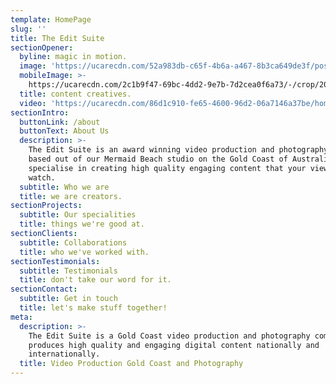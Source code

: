 ```yaml
---
template: HomePage
slug: ''
title: The Edit Suite
sectionOpener:
  byline: magic in motion.
  image: 'https://ucarecdn.com/52a983db-c65f-4b6a-a467-8b3ca649de3f/poster_home.jpeg'
  mobileImage: >-
    https://ucarecdn.com/2c1b9f47-69bc-4dd2-9e7b-7d2cea0f6a73/-/crop/2058x1452/446,0/-/preview/
  title: content creatives.
  video: 'https://ucarecdn.com/86d1c910-fe65-4600-96d2-06a7146a37be/home_video.mp4'
sectionIntro:
  buttonLink: /about
  buttonText: About Us
  description: >-
    The Edit Suite is an award winning video production and photography company
    based out of our Mermaid Beach studio on the Gold Coast of Australia. We
    specialise in creating high quality engaging content that your viewers will
    watch.
  subtitle: Who we are
  title: we are creators.
sectionProjects:
  subtitle: Our specialities
  title: things we're good at.
sectionClients:
  subtitle: Collaborations
  title: who we've worked with.
sectionTestimonials:
  subtitle: Testimonials
  title: don't take our word for it.
sectionContact:
  subtitle: Get in touch
  title: let's make stuff together!
meta:
  description: >-
    The Edit Suite is a Gold Coast video production and photography company that
    produces high quality and engaging digital content nationally and
    internationally.
  title: Video Production Gold Coast and Photography
---
```

